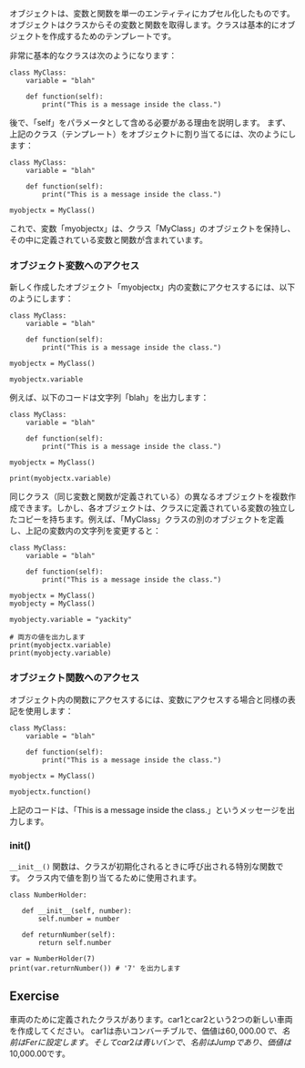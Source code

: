 オブジェクトは、変数と関数を単一のエンティティにカプセル化したものです。オブジェクトはクラスからその変数と関数を取得します。クラスは基本的にオブジェクトを作成するためのテンプレートです。

非常に基本的なクラスは次のようになります：

    class MyClass:
        variable = "blah"

        def function(self):
            print("This is a message inside the class.")

後で、「self」をパラメータとして含める必要がある理由を説明します。 まず、上記のクラス（テンプレート）をオブジェクトに割り当てるには、次のようにします：

    class MyClass:
        variable = "blah"

        def function(self):
            print("This is a message inside the class.")

    myobjectx = MyClass()

これで、変数「myobjectx」は、クラス「MyClass」のオブジェクトを保持し、その中に定義されている変数と関数が含まれています。

### オブジェクト変数へのアクセス

新しく作成したオブジェクト「myobjectx」内の変数にアクセスするには、以下のようにします：

    class MyClass:
        variable = "blah"

        def function(self):
            print("This is a message inside the class.")

    myobjectx = MyClass()

    myobjectx.variable

例えば、以下のコードは文字列「blah」を出力します：

    class MyClass:
        variable = "blah"

        def function(self):
            print("This is a message inside the class.")

    myobjectx = MyClass()

    print(myobjectx.variable)

同じクラス（同じ変数と関数が定義されている）の異なるオブジェクトを複数作成できます。しかし、各オブジェクトは、クラスに定義されている変数の独立したコピーを持ちます。例えば、「MyClass」クラスの別のオブジェクトを定義し、上記の変数内の文字列を変更すると：

    class MyClass:
        variable = "blah"

        def function(self):
            print("This is a message inside the class.")

    myobjectx = MyClass()
    myobjecty = MyClass()

    myobjecty.variable = "yackity"

    # 両方の値を出力します
    print(myobjectx.variable)
    print(myobjecty.variable)

### オブジェクト関数へのアクセス

オブジェクト内の関数にアクセスするには、変数にアクセスする場合と同様の表記を使用します：

    class MyClass:
        variable = "blah"

        def function(self):
            print("This is a message inside the class.")

    myobjectx = MyClass()

    myobjectx.function()

上記のコードは、「This is a message inside the class.」というメッセージを出力します。

### __init__()

`__init__()` 関数は、クラスが初期化されるときに呼び出される特別な関数です。
クラス内で値を割り当てるために使用されます。

    class NumberHolder:
       
       def __init__(self, number):
           self.number = number
           
       def returnNumber(self):
           return self.number

    var = NumberHolder(7)
    print(var.returnNumber()) # '7' を出力します
    
Exercise
--------

車両のために定義されたクラスがあります。car1とcar2という2つの新しい車両を作成してください。
car1は赤いコンバーチブルで、価値は$60,000.00で、名前はFerに設定します。そしてcar2は青いバンで、名前はJumpであり、価値は$10,000.00です。